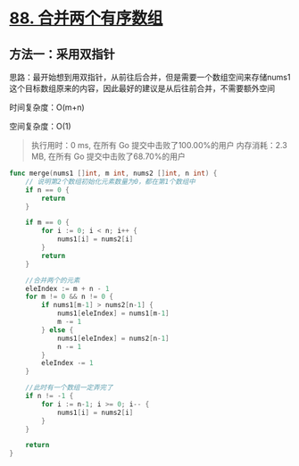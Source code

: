 # [88. 合并两个有序数组](https://leetcode-cn.com/problems/merge-sorted-array/)







## 方法一：采用双指针

思路：最开始想到用双指针，从前往后合并，但是需要一个数组空间来存储nums1这个目标数组原来的内容，因此最好的建议是从后往前合并，不需要额外空间

时间复杂度：O(m+n)

空间复杂度：O(1)

> 执行用时：0 ms, 在所有 Go 提交中击败了100.00%的用户
> 		内存消耗：2.3 MB, 在所有 Go 提交中击败了68.70%的用户

```go
func merge(nums1 []int, m int, nums2 []int, n int) {
	// 说明第2个数组初始化元素数量为0，都在第1个数组中
	if n == 0 {
		return
	}

	if m == 0 {
		for i := 0; i < n; i++ {
			nums1[i] = nums2[i]
		}
		return
	}

	//合并两个的元素
	eleIndex := m + n - 1
	for m != 0 && n != 0 {
		if nums1[m-1] > nums2[n-1] {
			nums1[eleIndex] = nums1[m-1]
			m -= 1
		} else {
			nums1[eleIndex] = nums2[n-1]
			n -= 1
		}
		eleIndex -= 1
	}

	//此时有一个数组一定弄完了
	if n != -1 {
		for i := n-1; i >= 0; i-- {
			nums1[i] = nums2[i]
		}
	}

	return
}

```

